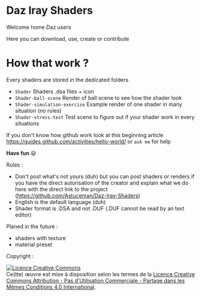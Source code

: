 # Daz Iray Shaders 
Welcome home Daz users

Here you can download, use, create or contribute

# How that work ?
Every shaders are stored in the dedicated folders

- `Shader`                      Shaders .dsa files + icon
- `Shader-ball-scene`           Render of ball scene to see how the shader look
- `Shader-simulation-exercise`  Example render of one shader in many situation (no rules)
- `Shader-stress-test`          Test scene to figure out if your shader work in every situations


If you don't know how github work look at this beginning article https://guides.github.com/activities/hello-world/ or `ask me` for help

**Have fun**  :smiley:

Rules :
- Don't post what's not yours (duh) but you can post shaders or renders if you have the direct autorisation of the creator and explain what we do here with the direct link to the project (https://github.com/Astuceman/Daz-Iray-Shaders)
- English is the default language (duh)
- Shader format is .DSA and not .DUF (.DUF cannot be read by an text editor)

Planed in the future :
- shaders with texture
- material preset

Copyright :

<a rel="license" href="http://creativecommons.org/licenses/by-nc-sa/4.0/"><img alt="Licence Creative Commons" style="border-width:0" src="https://i.creativecommons.org/l/by-nc-sa/4.0/88x31.png" /></a><br />Ce(tte) œuvre est mise à disposition selon les termes de la <a rel="license" href="http://creativecommons.org/licenses/by-nc-sa/4.0/">Licence Creative Commons Attribution - Pas d’Utilisation Commerciale - Partage dans les Mêmes Conditions 4.0 International</a>.
